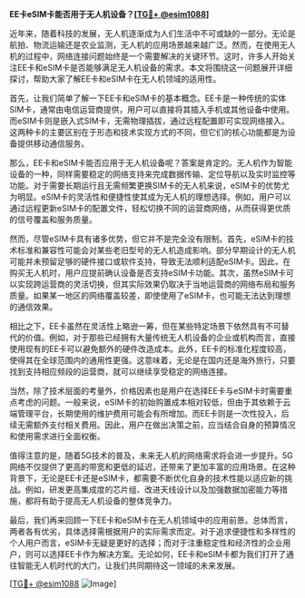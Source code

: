 **EE卡eSIM卡能否用于无人机设备？[[TG💪+ @esim1088](https://t.me/s/esim1088)]**

近年来，随着科技的发展，无人机逐渐成为人们生活中不可或缺的一部分。无论是航拍、物流运输还是农业监测，无人机的应用场景越来越广泛。然而，在使用无人机的过程中，网络连接问题始终是一个需要解决的关键环节。这时，许多人开始关注EE卡和eSIM卡是否能够满足无人机设备的需求。本文将围绕这一问题展开详细探讨，帮助大家了解EE卡和eSIM卡在无人机领域的适用性。

首先，让我们简单了解一下EE卡和eSIM卡的基本概念。EE卡是一种传统的实体SIM卡，通常由电信运营商提供，用户可以直接将其插入手机或其他设备中使用。而eSIM卡则是嵌入式SIM卡，无需物理插拔，通过远程配置即可实现网络接入。这两种卡的主要区别在于形态和技术实现方式的不同，但它们的核心功能都是为设备提供移动通信服务。

那么，EE卡和eSIM卡能否应用于无人机设备呢？答案是肯定的。无人机作为智能设备的一种，同样需要稳定的网络支持来完成数据传输、定位导航以及实时监控等功能。对于需要长期运行且无需频繁更换SIM卡的无人机来说，eSIM卡的优势尤为明显。eSIM卡的灵活性和便捷性使其成为无人机的理想选择。例如，用户可以通过远程更新eSIM卡的配置文件，轻松切换不同的运营商网络，从而获得更优质的信号覆盖和服务质量。

然而，尽管eSIM卡具有诸多优势，但它并不是完全没有限制。首先，eSIM卡的技术标准和兼容性可能会对某些老旧型号的无人机造成影响。部分早期设计的无人机可能并未预留足够的硬件接口或软件支持，导致无法顺利适配eSIM卡。因此，在购买无人机时，用户应提前确认设备是否支持eSIM卡功能。其次，虽然eSIM卡可以实现跨运营商的灵活切换，但其实际效果仍取决于当地运营商的网络布局和服务质量。如果某一地区的网络覆盖较差，即使使用了eSIM卡，也可能无法达到理想的通信效果。

相比之下，EE卡虽然在灵活性上略逊一筹，但在某些特定场景下依然具有不可替代的价值。例如，对于那些已经拥有大量传统无人机设备的企业或机构而言，直接使用现有的EE卡可以避免额外的硬件改造成本。此外，EE卡的标准化程度较高，使得其在全球范围内的通用性更强。这意味着，无论是在国内还是海外旅行，只要找到支持相应频段的运营商，就可以继续享受稳定的网络连接。

当然，除了技术层面的考量外，价格因素也是用户在选择EE卡与eSIM卡时需要重点考虑的问题。一般来说，eSIM卡的初始购置成本相对较低，但由于其依赖于云端管理平台，长期使用的维护费用可能会有所增加。而EE卡则是一次性投入，后续无需额外支付相关费用。因此，用户在做出决策之前，应当结合自身的预算情况和使用需求进行全面权衡。

值得注意的是，随着5G技术的普及，未来无人机的网络需求将会进一步提升。5G网络不仅提供了更高的带宽和更低的延迟，还带来了更加丰富的应用场景。在这种背景下，无论是EE卡还是eSIM卡，都需要不断优化自身的技术性能以适应新的挑战。例如，研发更高集成度的芯片组、改进天线设计以及加强数据加密能力等措施，都将有助于提高无人机设备的整体竞争力。

最后，我们再来回顾一下EE卡和eSIM卡在无人机领域中的应用前景。总体而言，两者各有优劣，具体选择需根据用户的实际需求而定。对于追求便捷性和多样性的个人用户而言，eSIM卡无疑是更好的选择；而对于注重稳定性和经济性的企业用户，则可以选择EE卡作为解决方案。无论如何，EE卡和eSIM卡都为我们打开了通往智能无人机时代的大门，让我们共同期待这一领域的未来发展。

[[TG💪+ @esim1088](https://t.me/s/esim1088) ![Image](https://i.postimg.cc/4NQfJmqS/Snipaste-2025-05-13-00-14-12.png)]